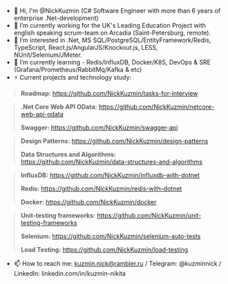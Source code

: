 - 👋 Hi, I'm @NickKuzmin (C# Software Engineer with more than 6 years of enterprise .Net-development)
- 🔭 I’m currently working for the UK's Leading Education Project with english speaking scrum-team on Arcadia (Saint-Petersburg, remote).
- 👀 I’m interested in .Net, MS SQL/PostgreSQL/EntityFramework/Redis, TypeScript, React.js/AngularJS/Knockout.js, LESS, NUnit/Selenium/JMeter.
- 🌱 I’m currently learning - Redis/InfluxDB, Docker/K8S, DevOps & SRE (Grafana/Prometheus/RabbitMq/Kafka & etc)
- ⚡ Current projects and technology study:

> **Roadmap:** https://github.com/NickKuzmin/tasks-for-interview

> **.Net Core Web API OData:** https://github.com/NickKuzmin/netcore-web-api-odata
> 
> **Swagger:** https://github.com/NickKuzmin/swagger-api

> **Design Patterns:** https://github.com/NickKuzmin/design-patterns
> 
> **Data Structures and Algorithms:** https://github.com/NickKuzmin/data-structures-and-algorithms

> **InfluxDB:** https://github.com/NickKuzmin/influxdb-with-dotnet
> 
> **Redis:** https://github.com/NickKuzmin/redis-with-dotnet
> 
> **Docker:** https://github.com/NickKuzmin/docker

> **Unit-testing frameworks:** https://github.com/NickKuzmin/unit-testing-frameworks
> 
> **Selenium:** https://github.com/NickKuzmin/selenium-auto-tests
> 
> **Load Testing:** https://github.com/NickKuzmin/load-testing

- 📫 How to reach me: kuzmin.nick@rambler.ru / Telegram: @kuzminnick / LinkedIn: linkedin.com/in/kuzmin-nikita

<!--
**NickKuzmin/NickKuzmin** is a ✨ _special_ ✨ repository because its `README.md` (this file) appears on your GitHub profile.

Here are some ideas to get you started:

- 🔭 I’m currently working on ...
- 🌱 I’m currently learning ...
- 👯 I’m looking to collaborate on ...
- 🤔 I’m looking for help with ...
- 💬 Ask me about ...
- 📫 How to reach me: ...
- 😄 Pronouns: ...
- ⚡ Fun fact: ...
-->

